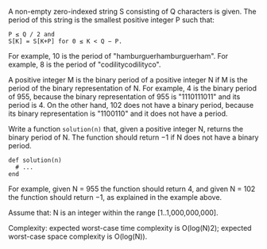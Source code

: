 A non-empty zero-indexed string S consisting of Q characters is given. The period of this string
is the smallest positive integer P such that:

    P ≤ Q / 2 and
    S[K] = S[K+P] for 0 ≤ K < Q − P.

For example, 10 is the period of "hamburguerhamburguerham".
For example, 8 is the period of "codilitycodilityco".

A positive integer M is the binary period of a positive integer N if M is the period of the binary
representation of N.
For example, 4 is the binary period of 955, because the binary representation of 955 is
"1110111011" and its period is 4. On the other hand, 102 does not have a binary period, because its
binary representation is "1100110" and it does not have a period.

Write a function `solution(n)` that, given a positive integer N, returns the binary period of N.
The function should return −1 if N does not have a binary period.

    def solution(n)
      # ...
    end

For example, given N = 955 the function should return 4, and given N = 102 the function should
return −1, as explained in the example above.

Assume that:
N is an integer within the range [1..1,000,000,000].

Complexity:
expected worst-case time complexity is O(log(N)2);
expected worst-case space complexity is O(log(N)).


